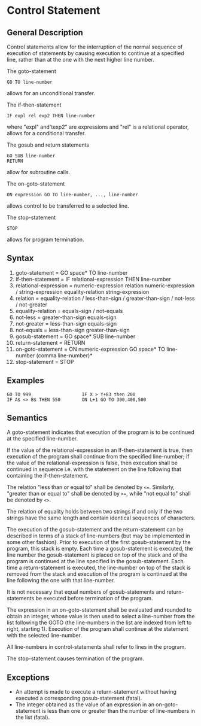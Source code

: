 # Control Statement
## General Description

Control statements allow for the interruption of the normal sequence of execution of statements by causing execution to continue at a specified line, rather than at the one with the next higher line number.

The goto-statement

    GO TO line-number 

allows for an unconditional transfer.

The if-then-statement

    IF expl rel exp2 THEN line-number

where "expl" and'texp2" are expressions and "rel" is a relational operator, allows for a conditional transfer.

The gosub and return statements

    GO SUB line-number 
    RETURN

allow for subroutine calls.

The on-goto-statement

    ON expression GO TO line-number, ..., line-number

allows control to be transferred to a selected line.

The stop-statement

    STOP

allows for program termination.

## Syntax

1. goto-statement = GO space* TO line-number 
2. if-then-statement = IF relational-expression THEN line-number  
3. relational-expression = numeric-expression relation numeric-expression / string-expression equality-relation string-expression 
4. relation = equality-relation / less-than-sign / greater-than-sign / not-less / not-greater
5. equality-relation = equals-sign / not-equals  
6. not-less = greater-than-sign equals-sign 
7. not-greater = less-than-sign equals-sign 
8. not-equals = less-than-sign greater-than-sign 
9. gosub-statement = GO space* SUB line-number  
10. return-statement = RETURN 
11. on-goto-statement = ON numeric-expression GO space* TO line-number (comma line-number)*
12. stop-statement = STOP

## Examples

    GO TO 999                   IF X > Y+83 then 200 
    IF A$ <> B$ THEN 550        ON L+1 GO TO 300,400,500

## Semantics 
 
A goto-statement indicates that execution of the program is to be continued at the specified line-number.

If the value of the relational-expression in an lf-then-statement is true, then execution of the program shall continue from the specified line-number; if the value of the relational-expression is false, then execution shall be continued in sequence i.e. with the statement on the line following that containing the if-then-statement.

The relation "less than or equal to" shall be denoted by `<=`. Similarly, "greater than or equal to" shall be denoted by `>=`, while "not equal to" shall be denoted by `<>`. 

The relation of equality holds between two strings if and only if the two strings have the same length and contain identical sequences of characters.

The execution of the gosub-statement and the return-statement can be described in terms of a stack of line-numbers (but may be implemented in some other fashion). Prior to execution of the first gosub-statement by the program, this stack is empty. Each time a gosub-statement is executed, the line number the gosub-statement is placed on top of the stack and of the program is continued at the line specified in the gosub-statement. Each time a return-statement is executed, the line-number on top of the stack is removed from the stack and execution of the program is continued at the line following the one with that line-number. 
 
It is not necessary that equal numbers of gosub-statements and return-statements be executed before termination of the program.

The expression in an on-goto-statement shall be evaluated and rounded to obtain an integer, whose value is then used to select a line-number from the list following the GOTO (the line-numbers in the list are indexed from left to right, starting 1). Execution of the program shall continue at the statement with the selected line-number.

All line-numbers in control-statements shall refer to lines in the program.

The stop-statement causes termination of the program.

## Exceptions

- An attempt is made to execute a return-statement without having executed a corresponding gosub-statement (fatal).
- The integer obtained as the value of an expression in an on-goto-statement is less than one or greater than the number of line-numbers in the list (fatal).
